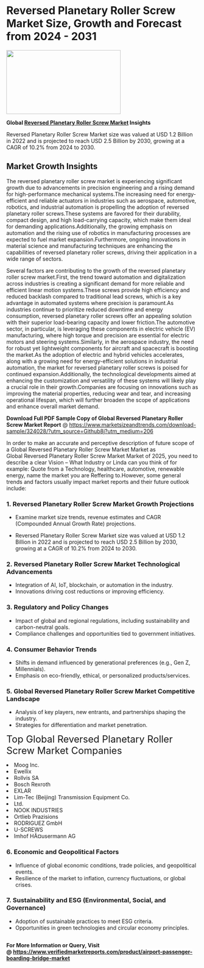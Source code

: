 <H1>Reversed Planetary Roller Screw Market Size, Growth and Forecast from 2024 - 2031</H1><img class="aligncenter size-medium wp-image-584254" src="https://thirdeyenews.in/wp-content/uploads/2024/09/Global-Market-Research-300x168.jpeg" alt="" width="300" height="168" /><p><strong>Global&nbsp;<a href="https://www.marketsizeandtrends.com/download-sample/324028/?utm_source=Github8j?utm_medium=206">Reversed Planetary Roller Screw Market</a> Insights</strong></p><p>Reversed Planetary Roller Screw Market size was valued at USD 1.2 Billion in 2022 and is projected to reach USD 2.5 Billion by 2030, growing at a CAGR of 10.2% from 2024 to 2030.</p><p><h2>Market Growth Insights</h2> <p>The reversed planetary roller screw market is experiencing significant growth due to advancements in precision engineering and a rising demand for high-performance mechanical systems.The increasing need for energy-efficient and reliable actuators in industries such as aerospace, automotive, robotics, and industrial automation is propelling the adoption of reversed planetary roller screws.These systems are favored for their durability, compact design, and high load-carrying capacity, which make them ideal for demanding applications.Additionally, the growing emphasis on automation and the rising use of robotics in manufacturing processes are expected to fuel market expansion.Furthermore, ongoing innovations in material science and manufacturing techniques are enhancing the capabilities of reversed planetary roller screws, driving their application in a wide range of sectors.</p> <p>Several factors are contributing to the growth of the reversed planetary roller screw market.First, the trend toward automation and digitalization across industries is creating a significant demand for more reliable and efficient linear motion systems.These screws provide high efficiency and reduced backlash compared to traditional lead screws, which is a key advantage in automated systems where precision is paramount.As industries continue to prioritize reduced downtime and energy consumption, reversed planetary roller screws offer an appealing solution with their superior load-bearing capacity and lower friction.The automotive sector, in particular, is leveraging these components in electric vehicle (EV) manufacturing, where high torque and precision are essential for electric motors and steering systems.Similarly, in the aerospace industry, the need for robust yet lightweight components for aircraft and spacecraft is boosting the market.As the adoption of electric and hybrid vehicles accelerates, along with a growing need for energy-efficient solutions in industrial automation, the market for reversed planetary roller screws is poised for continued expansion.Additionally, the technological developments aimed at enhancing the customization and versatility of these systems will likely play a crucial role in their growth.Companies are focusing on innovations such as improving the material properties, reducing wear and tear, and increasing operational lifespan, which will further broaden the scope of applications and enhance overall market demand.</p><p><span class=""><strong>Download Full PDF Sample Copy of Global Reversed Planetary Roller Screw Market Report</strong> @ <a href="https://www.marketsizeandtrends.com/download-sample/324028/?utm_source=Github8j?utm_medium=206" target="_blank">https://www.marketsizeandtrends.com/download-sample/324028/?utm_source=Github8j?utm_medium=206</a></span></p><p>In order to make an accurate and perceptive description of future scope of a Global&nbsp;Reversed Planetary Roller Screw Market Market as Global&nbsp;Reversed Planetary Roller Screw Market Market of 2025, you need to describe a clear Vision &ndash; What Industry or Linda can you think of for example: Quote from a Technology, healthcare, automotive, renewable energy, name the market you are Reffering to.However, some general trends and factors usually impact market reports and their future outlook include:</p><h3>1.&nbsp;<strong>Reversed Planetary Roller Screw Market Growth Projections</strong></h3><ul><li>Examine market size trends, revenue estimates and CAGR (Compounded Annual Growth Rate) projections.</li><li><p>Reversed Planetary Roller Screw Market size was valued at USD 1.2 Billion in 2022 and is projected to reach USD 2.5 Billion by 2030, growing at a CAGR of 10.2% from 2024 to 2030.</p></li></ul><h3>2.&nbsp;<strong>Reversed Planetary Roller Screw Market Technological Advancements</strong></h3><ul><li>Integration of AI, IoT, blockchain, or automation in the industry.</li><li>Innovations driving cost reductions or improving efficiency.</li></ul><h3>3.&nbsp;<strong>Regulatory and Policy Changes</strong></h3><ul><li>Impact of global and regional regulations, including sustainability and carbon-neutral goals.</li><li>Compliance challenges and opportunities tied to government initiatives.</li></ul><h3>4.&nbsp;<strong>Consumer Behavior Trends</strong></h3><ul><li>Shifts in demand influenced by generational preferences (e.g., Gen Z, Millennials).</li><li>Emphasis on eco-friendly, ethical, or personalized products/services.</li></ul><h3>5.&nbsp;<strong>Global Reversed Planetary Roller Screw Market Competitive Landscape</strong></h3><ul><li>Analysis of key players, new entrants, and partnerships shaping the industry.</li><li>Strategies for differentiation and market penetration.</li></ul><p data-pm-slice="1 1 []"><span style="color: inherit; font-family: inherit; font-size: 25px;">Top Global Reversed Planetary Roller Screw Market Companies</span></p><div class="" data-test-id=""><p><li>Moog Inc.</li><li> Ewellix</li><li> Rollvis SA</li><li> Bosch Rexroth</li><li> EXLAR</li><li> Lim-Tec (Beijing) Transmission Equipment Co.</li><li> Ltd.</li><li> NOOK INDUSTRIES</li><li> Ortlieb Prazisions</li><li> RODRIGUEZ GmbH</li><li> U-SCREWS</li><li> Imhof HÃ¤usermann AG</li></p></div><h3>6.&nbsp;<strong>Economic and Geopolitical Factors</strong></h3><ul><li>Influence of global economic conditions, trade policies, and geopolitical events.</li><li>Resilience of the market to inflation, currency fluctuations, or global crises.</li></ul><h3>7.&nbsp;<strong>Sustainability and ESG (Environmental, Social, and Governance)</strong></h3><ul><li>Adoption of sustainable practices to meet ESG criteria.</li><li>Opportunities in green technologies and circular economy principles.</li></ul><h2><strong style="font-size: 14px;">For More Information or Query, Visit @&nbsp;</strong><a style="background-color: #ffffff; font-size: 14px;" href="https://www.marketsizeandtrends.com/report/reversed-planetary-roller-screw-market/" target="_blank">https://www.verifiedmarketreports.com/product/airport-passenger-boarding-bridge-market</a></h2>